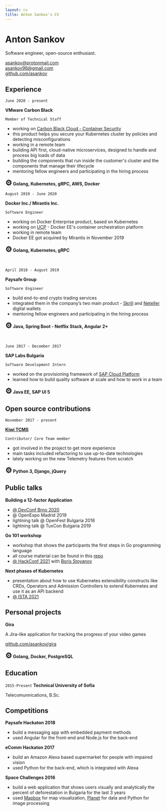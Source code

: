 ```yaml
---
layout: cv
title: Anton Sankov's CV
---
```


# Anton Sankov

Software engineer, open-source enthusiast.

<div id="webaddress"><a href="mailto:asankov@protonmail.com">asankov@protonmail.com</a></div>
<div id="webaddress"><a href="mailto:asankov96+cv@gmail.com">asankov96@gmail.com</a></div>
<div id="webaddress"><a href="https://github.com/asankov">github.com/asankov</a></div>

## Experience

`June 2020 - present`

**VMware Carbon Black**

`Member of Technical Staff`

- working on [Carbon Black Cloud - Container Security](https://www.vmware.com/products/carbon-black-cloud-container.html)
- this product helps you secure your Kubernetes cluster by policies and detecting misconfigurations
- working in a remote team
- building API first, cloud-native microservices, designed to handle and process big loads of data
- building the components that run inside the customer's cluster and the components that manage their lifecycle
- mentoring fellow engineers and participating in the hiring process

**<span style="font-size: 24px">⚙</span> Golang, Kubernetes, gRPC, AWS, Docker**

`August 2019 - June 2020`

**Docker Inc./ Mirantis Inc.**

`Software Engineer`

- working on Docker Enterprise product, based on Kubernetes
- working on [UCP](https://docs.mirantis.com/docker-enterprise/v3.0/dockeree-products/ucp.html) - Docker EE's container orchestration platform
- working in remote team
- Docker EE got acquired by Mirantis in November 2019

**<span style="font-size: 24px">⚙</span> Golang, Kubernetes, gRPC**

<br>

`April 2018 - August 2019`

**Paysafe Group**

`Software Engineer`

- build end-to-end crypto trading services
- integrated them in the company’s two main product - [Skrill](https://www.skrill.com/en/) and [Neteller](https://www.neteller.com/en) digital wallets
- mentoring fellow engineers and participating in the hiring process

**<span style="font-size: 24px">⚙</span> Java, Spring Boot - Netflix Stack, Angular 2+**

<br>

`June 2017 - December 2017`

**SAP Labs Bulgaria**

`Software Development Intern`

- worked on the provisioning framework of [SAP Cloud Platform](https://www.sap.com/products/cloud-platform.html)
- learned how to build quality software at scale and how to work in a team

**<span style="font-size: 24px">⚙</span> Java EE, SAP UI 5**

## Open source contributions

`November 2017 - present`

**<a href="https://github.com/kiwitcms/kiwi/">Kiwi TCMS</a>**

`Contributor/ Core Team member`

- got involved in the project to get more experience
- main tasks included refactoring to use up-to-date technologies
- lately working on the new Telemetry features from scratch

**<span style="font-size: 24px">⚙</span> Python 3, Django, jQuery**

## Public talks

**Building a 12-factor Application**

- [@ DevConf Brno 2020](https://youtu.be/xyeXx2qtfLI)
- @ OpenExpo Madrid 2019
- lightning talk @ OpenFest Bulgaria 2018
- lightning talk @ TuxCon Bulgaria 2019

**Go 101 workshop**

- workshop that shows the participants the first steps in Go programming language
- all course material can be found in this [repo](https://github.com/asankov/go-101-workshop)
- [@ HackConf 2021](https://hackconf.bg/news/hackconf-2021-online-edition-workshops-announcement/#go-101) with [Boris Stoyanov](https://github.com/borisbsv)

**Next phases of Kubernetes**

- presentation about how to use Kubernetes extensibility constructs like CRDs, Operators and Admission Controllers to extend Kubernetes and use it as an API backend
- [@ ISTA 2021]()

## Personal projects

**Gira**

A Jira-like application for tracking the progress of your video games

<a href="https://github.com/asankov/gira" target="_blank"> github.com/asankov/gira </a>

**<span style="font-size: 24px">⚙</span> Golang, Docker, PostgreSQL**

## Education

`2015-Present`
**Technical University of Sofia**

Telecomunnications, B.Sc.

## Competitions

**Paysafe Hackaton 2018**

- build a messaging app with embedded payment methods
- used Angular for the front-end and Node.js for the back-end

**eComm Hackaton 2017**

- build an Amazon Alexa based supermarket for people with impaired vision
- used Python for the back-end, which is integrated with Alexa

**Space Challenges 2016**

- build a web application that shows users visually and analytically the percent of deforestation in Bulgaria for the last 3 years
- used <a href="https://www.mapbox.com/">Mapbox</a> for map visualization, <a href="https://www.planet.com/">Planet</a> for data and Python for image processing

<!-- ### Footer

Last updated: May 2013 -->
